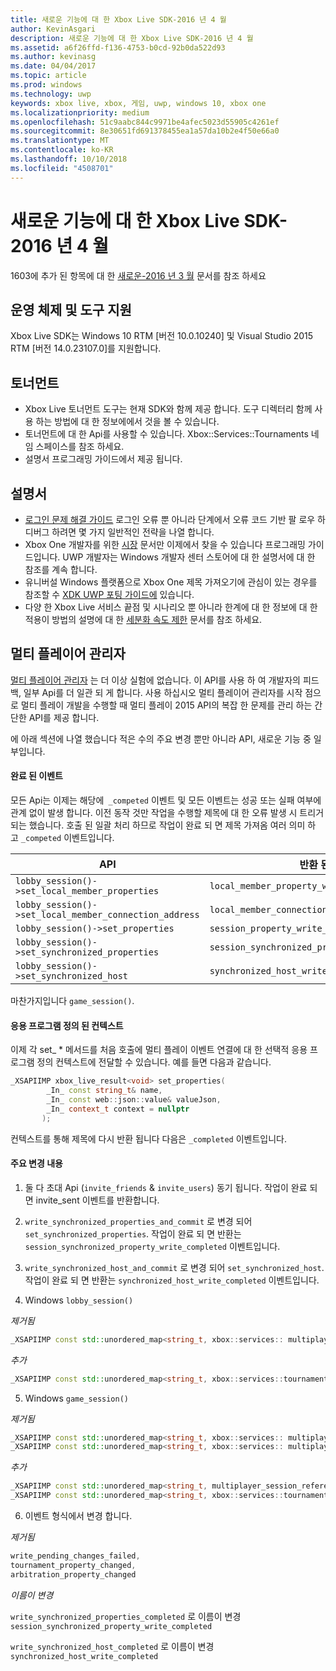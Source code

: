 ```yaml
---
title: 새로운 기능에 대 한 Xbox Live SDK-2016 년 4 월
author: KevinAsgari
description: 새로운 기능에 대 한 Xbox Live SDK-2016 년 4 월
ms.assetid: a6f26ffd-f136-4753-b0cd-92b0da522d93
ms.author: kevinasg
ms.date: 04/04/2017
ms.topic: article
ms.prod: windows
ms.technology: uwp
keywords: xbox live, xbox, 게임, uwp, windows 10, xbox one
ms.localizationpriority: medium
ms.openlocfilehash: 51c9aabc844c9971be4afec5023d55905c4261ef
ms.sourcegitcommit: 8e30651fd691378455ea1a57da10b2e4f50e66a0
ms.translationtype: MT
ms.contentlocale: ko-KR
ms.lasthandoff: 10/10/2018
ms.locfileid: "4508701"
---
```

# <a name="whats-new-for-the-xbox-live-sdk---april-2016"></a>새로운 기능에 대 한 Xbox Live SDK-2016 년 4 월

1603에 추가 된 항목에 대 한 [새로운-2016 년 3 월](1603-whats-new.md) 문서를 참조 하세요

## <a name="os-and-tool-support"></a>운영 체제 및 도구 지원
Xbox Live SDK는 Windows 10 RTM [버전 10.0.10240] 및 Visual Studio 2015 RTM [버전 14.0.23107.0]를 지원합니다.

## <a name="tournaments"></a>토너먼트
- Xbox Live 토너먼트 도구는 현재 SDK와 함께 제공 합니다.  도구 디렉터리 함께 사용 하는 방법에 대 한 정보에에서 것을 볼 수 있습니다.
- 토너먼트에 대 한 Api를 사용할 수 있습니다.  Xbox::Services::Tournaments 네임 스페이스를 참조 하세요.
- 설명서 프로그래밍 가이드에서 제공 됩니다.

## <a name="documentation"></a>설명서
- [로그인 문제 해결 가이드](../using-xbox-live/troubleshooting/troubleshooting-sign-in.md) 로그인 오류 뿐 아니라 단계에서 오류 코드 기반 팔 로우 하 디버그 하려면 몇 가지 일반적인 전략을 나열 합니다.
- Xbox One 개발자를 위한 [시장](https://developer.microsoft.com/en-us/games/xbox/docs/xboxlive/xbox-live-partners/xbox-marketplace/marketplace-and-downloadable-content) 문서만 이제에서 찾을 수 있습니다 프로그래밍 가이드입니다.  UWP 개발자는 Windows 개발자 센터 스토어에 대 한 설명서에 대 한 참조를 계속 합니다.
- 유니버설 Windows 플랫폼으로 Xbox One 제목 가져오기에 관심이 있는 경우를 참조할 수 [XDK UWP 포팅 가이드에](../using-xbox-live/porting-xbox-live-code-from-xdk-to-uwp.md) 있습니다.
- 다양 한 Xbox Live 서비스 끝점 및 시나리오 뿐 아니라 한계에 대 한 정보에 대 한 적용이 방법의 설명에 대 한 [세분화 속도 제한](../using-xbox-live/best-practices/fine-grained-rate-limiting.md) 문서를 참조 하세요.

## <a name="multiplayer-manager"></a>멀티 플레이어 관리자
[멀티 플레이어 관리자](../multiplayer/multiplayer-manager.md) 는 더 이상 실험에 없습니다.  이 API를 사용 하 여 개발자의 피드백, 일부 Api를 더 일관 되 게 합니다.  사용 하십시오 멀티 플레이어 관리자를 시작 점으로 멀티 플레이 개발을 수행할 때 멀티 플레이 2015 API의 복잡 한 문제를 관리 하는 간단한 API를 제공 합니다.

에 아래 섹션에 나열 했습니다 적은 수의 주요 변경 뿐만 아니라 API, 새로운 기능 중 일부입니다.

#### <a name="completed-events"></a>완료 된 이벤트
모든 Api는 이제는 해당에``` _competed``` 이벤트 및 모든 이벤트는 성공 또는 실패 여부에 관계 없이 발생 합니다. 이전 동작 것만 작업을 수행할 제목에 대 한 오류 발생 시 트리거되는 했습니다. 호출 된 일괄 처리 하므로 작업이 완료 되 면 제목 가져옴 여러 의미 하 고 ```_competed``` 이벤트입니다.

| API | 반환 된 이벤트 |
|-----|----------------|
| ```lobby_session()->set_local_member_properties``` |  ```local_member_property_write_completed ```
| ```lobby_session()->set_local_member_connection_address``` | ```local_member_connection_address_write_completed``` |
| ```lobby_session()->set_properties``` | ```session_property_write_completed``` |
| ```lobby_session()->set_synchronized_properties``` | ```session_synchronized_property_write_completed``` |
| ```lobby_session()->set_synchronized_host``` | ```synchronized_host_write_completed``` |

마찬가지입니다 ```game_session()```.

#### <a name="application-defined-context"></a>응용 프로그램 정의 된 컨텍스트
이제 각 set_ * 메서드를 처음 호출에 멀티 플레이 이벤트 연결에 대 한 선택적 응용 프로그램 정의 컨텍스트에 전달할 수 있습니다.
예를 들면 다음과 같습니다.

```cpp
_XSAPIIMP xbox_live_result<void> set_properties(
        _In_ const string_t& name,
        _In_ const web::json::value& valueJson,
        _In_ context_t context = nullptr
       );
```

컨텍스트를 통해 제목에 다시 반환 됩니다 다음은 ```_completed``` 이벤트입니다.

#### <a name="breaking-changes"></a>주요 변경 내용

1.  둘 다 초대 Api (```invite_friends``` & ```invite_users```) 동기 됩니다. 작업이 완료 되 면 invite_sent 이벤트를 반환합니다.

2.  ```write_synchronized_properties_and_commit``` 로 변경 되어 ```set_synchronized_properties```. 작업이 완료 되 면 반환는 ```session_synchronized_property_write_completed``` 이벤트입니다.

3.  ```write_synchronized_host_and_commit``` 로 변경 되어 ```set_synchronized_host```. 작업이 완료 되 면 반환는 ```synchronized_host_write_completed``` 이벤트입니다.

4.  Windows ```lobby_session()```

  *제거됨*

```cpp
_XSAPIIMP const std::unordered_map<string_t, xbox::services:: multiplayer::multiplayer_session_tournaments_server& tournaments_server() const;
```

  *추가*

```cpp
_XSAPIIMP const std::unordered_map<string_t, xbox::services::tournaments::tournament_team_result>& tournament_team_results() const;
```

5.  Windows ```game_session()```

  *제거됨*

```cpp
_XSAPIIMP const std::unordered_map<string_t, xbox::services:: multiplayer::multiplayer_session_tournaments_server& tournaments_server() const;
_XSAPIIMP const std::unordered_map<string_t, xbox::services:: multiplayer::multiplayer_session_arbitration_server& arbitration_server() const;
```
  *추가*

```cpp
_XSAPIIMP const std::unordered_map<string_t, multiplayer_session_reference>& tournament_teams() const;
_XSAPIIMP const std::unordered_map<string_t, xbox::services::tournaments::tournament_team_result>& tournament_team_results() const;
```

6.  이벤트 형식에서 변경 합니다.

  *제거됨*

```cpp
write_pending_changes_failed,
tournament_property_changed,
arbitration_property_changed
```

  *이름이 변경*

  ```write_synchronized_properties_completed``` 로 이름이 변경 ```session_synchronized_property_write_completed```

  ```write_synchronized_host_completed``` 로 이름이 변경 ```synchronized_host_write_completed```
